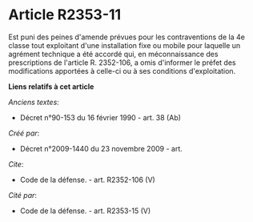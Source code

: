 # Article R2353-11

Est puni des peines d'amende prévues pour les contraventions de la 4e classe tout exploitant d'une installation fixe ou
mobile pour laquelle un agrément technique a été accordé qui, en méconnaissance des prescriptions de l'article R. 2352-106, a
omis d'informer le préfet des modifications apportées à celle-ci ou à ses conditions d'exploitation.

**Liens relatifs à cet article**

_Anciens textes_:

  - Décret n°90-153 du 16 février 1990 - art. 38 (Ab)

_Créé par_:

  - Décret n°2009-1440 du 23 novembre 2009 - art.

_Cite_:

  - Code de la défense. - art. R2352-106 (V)

_Cité par_:

  - Code de la défense. - art. R2353-15 (V)
